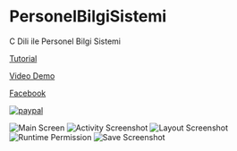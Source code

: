 # PersonelBilgiSistemi
C Dili ile Personel Bilgi Sistemi

[Tutorial](http://www.androidtutorialshub.com/android-take-screenshot-programmatically/)

[Video Demo](https://www.youtube.com/watch?v=TjMXEflJmEs)

[Facebook](https://www.facebook.com/androidtutorialshub)

[![paypal](https://www.paypalobjects.com/en_US/i/btn/btn_donateCC_LG.gif)](https://www.paypal.me/AndroidTutorialsHub)

![Main Screen](http://www.androidtutorialshub.com/wp-content/uploads/2018/08/bd709e34-fb2c-4e37-8cc1-142fe44b449d.png)
![Activity Screenshot](http://www.androidtutorialshub.com/wp-content/uploads/2018/08/344be57b-bd7c-4d82-96b8-ca88a5c3fa7e.png)
![Layout Screenshot](http://www.androidtutorialshub.com/wp-content/uploads/2018/08/c5e2ec5e-c39b-48b8-ac0b-3e96c9f1e294.png)
![Runtime Permission](http://www.androidtutorialshub.com/wp-content/uploads/2018/08/3094ab2f-8af0-44b2-b9b3-c9d939ffff4c.png)
![Save Screenshot](http://www.androidtutorialshub.com/wp-content/uploads/2018/08/11e0065e-5f7c-45ff-876c-f1f7fe6e58ea.png)
